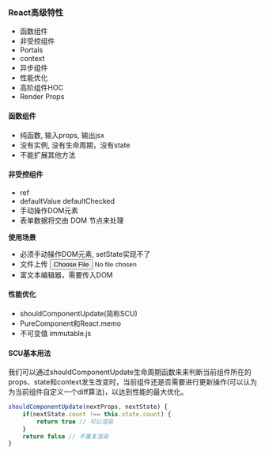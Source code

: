 ### React高级特性
* 函数组件
* 非受控组件
* Portals
* context
* 异步组件
* 性能优化
* 高阶组件HOC
* Render Props

#### 函数组件
* 纯函数, 输入props, 输出jsx
* 没有实例, 没有生命周期，没有state
* 不能扩展其他方法


#### 非受控组件
* ref
* defaultValue defaultChecked
* 手动操作DOM元素
* 表单数据将交由 DOM 节点来处理

**使用场景**
* 必须手动操作DOM元素, setState实现不了
* 文件上传 <input type="file" />
* 富文本编辑器，需要传入DOM

#### 性能优化

* shouldComponentUpdate(简称SCU)
* PureComponent和React.memo
* 不可变值 immutable.js

#### SCU基本用法

我们可以通过shouldComponentUpdate生命周期函数来来判断当前组件所在的props、state和context发生改变时，当前组件还是否需要进行更新操作(可以认为为当前组件自定义一个diff算法)，以达到性能的最大优化。

```js
shouldComponentUpdate(nextProps, nextState) {
    if(nextState.count !== this.state.count) {
        return true // 可以渲染
    }
    return false // 不重复渲染
}
```







